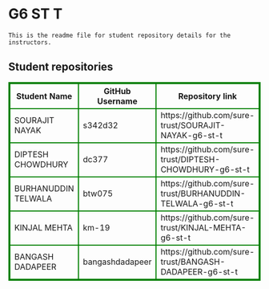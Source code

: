# G6 ST T
    This is the readme file for student repository details for the instructors.
## Student repositories 
<table style="border : 2px solid green; width:100%;">
<tr >
<th style="border : 2px solid green;">Student Name</th>
<th style="border : 2px solid green;">GitHub Username</th>
<th style="border : 2px solid green;">Repository link</th>
</tr>
<tr style="border : 2px solid green;">
<td style="border : 2px solid green;">SOURAJIT NAYAK</td> 

<td style="border : 2px solid green;">s342d32</td> 

<td style="border : 2px solid green;">https://github.com/sure-trust/SOURAJIT-NAYAK-g6-st-t</td> 
</tr>

<tr style="border : 2px solid green;">
<td style="border : 2px solid green;">DIPTESH CHOWDHURY</td> 

<td style="border : 2px solid green;">dc377</td> 

<td style="border : 2px solid green;">https://github.com/sure-trust/DIPTESH-CHOWDHURY-g6-st-t</td> 
</tr>

<tr style="border : 2px solid green;">
<td style="border : 2px solid green;">BURHANUDDIN TELWALA</td> 

<td style="border : 2px solid green;">btw075</td> 

<td style="border : 2px solid green;">https://github.com/sure-trust/BURHANUDDIN-TELWALA-g6-st-t</td> 
</tr>

<tr style="border : 2px solid green;">
<td style="border : 2px solid green;">KINJAL MEHTA</td> 

<td style="border : 2px solid green;">km-19</td> 

<td style="border : 2px solid green;">https://github.com/sure-trust/KINJAL-MEHTA-g6-st-t</td> 
</tr>

<tr style="border : 2px solid green;">
<td style="border : 2px solid green;">BANGASH DADAPEER</td> 

<td style="border : 2px solid green;">bangashdadapeer</td> 

<td style="border : 2px solid green;">https://github.com/sure-trust/BANGASH-DADAPEER-g6-st-t</td> 
</tr>
